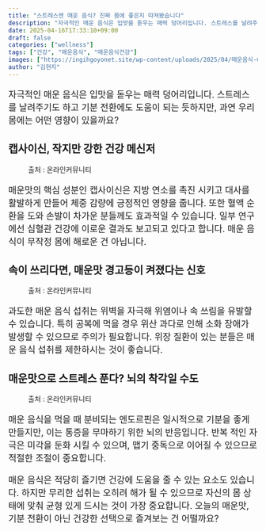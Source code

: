 ```yaml
---
title: "스트레스엔 매운 음식? 진짜 몸에 좋은지 따져봤습니다"
description: "자극적인 매운 음식은 입맛을 돋우는 매력 덩어리입니다. 스트레스를 날려주기도 하고 기분 전환에도 도움이 되는 듯하지만, 과연 우리 몸에는 어떤 영향이 있을까요?"
date: 2025-04-16T17:33:10+09:00
draft: false
categories: ["wellness"]
tags: ["건강", "매운음식", "매운음식건강"]
images: ["https://ingihgoyonet.site/wp-content/uploads/2025/04/매운음식-683x1024.jpg", "https://ingihgoyonet.site/wp-content/uploads/2025/04/매운음식건강-1024x683.jpg", "https://ingihgoyonet.site/wp-content/uploads/2025/04/매워하는모습-683x1024.jpg"]
author: "김현지"
---
```


<p style="font-size:18px">자극적인 매운 음식은 입맛을 돋우는 매력 덩어리입니다. 스트레스를 날려주기도 하고 기분 전환에도 도움이 되는 듯하지만, 과연 우리 몸에는 어떤 영향이 있을까요?</p> <h2 >캡사이신, 작지만 강한 건강 메신저</h2> <figure ><img src="https://ingihgoyonet.site/wp-content/uploads/2025/04/매운음식-683x1024.jpg" alt="" style="aspect-ratio:16/9;object-fit:cover"/><figcaption >출처 : 온라인커뮤니티</figcaption></figure> <p style="font-size:18px">매운맛의 핵심 성분인 캡사이신은 지방 연소를 촉진 시키고 대사를 활발하게 만들어 체중 감량에 긍정적인 영향을 줍니다. 또한 혈액 순환을 도와 손발이 차가운 분들께도 효과적일 수 있습니다. 일부 연구에선 심혈관 건강에 이로운 결과도 보고되고 있다고 합니다. 매운 음식이 무작정 몸에 해로운 건 아닙니다.</p> <h2 >속이 쓰리다면, 매운맛 경고등이 켜졌다는 신호</h2> <figure ><img src="https://ingihgoyonet.site/wp-content/uploads/2025/04/매운음식건강-1024x683.jpg" alt="" style="aspect-ratio:16/9;object-fit:cover"/><figcaption >출처 : 온라인커뮤니티</figcaption></figure> <p style="font-size:18px">과도한 매운 음식 섭취는 위벽을 자극해 위염이나 속 쓰림을 유발할 수 있습니다. 특히 공복에 먹을 경우 위산 과다로 인해 소화 장애가 발생할 수 있으므로 주의가 필요합니다. 위장 질환이 있는 분들은 매운 음식 섭취를 제한하시는 것이 좋습니다.</p> <h2 >매운맛으로 스트레스 푼다? 뇌의 착각일 수도</h2> <figure ><img src="https://ingihgoyonet.site/wp-content/uploads/2025/04/매워하는모습-683x1024.jpg" alt="" style="aspect-ratio:9/16;object-fit:cover"/><figcaption >출처 : 온라인커뮤니티</figcaption></figure> <p style="font-size:18px">매운 음식을 먹을 때 분비되는 엔도르핀은 일시적으로 기분을 좋게 만들지만, 이는 통증을 무마하기 위한 뇌의 반응입니다. 반복 적인 자극은 미각을 둔화 시킬 수 있으며, 맵기 중독으로 이어질 수 있으므로 적절한 조절이 중요합니다.</p> <p style="font-size:18px">매운 음식은 적당히 즐기면 건강에 도움을 줄 수 있는 요소도 있습니다. 하지만 무리한 섭취는 오히려 해가 될 수 있으므로 자신의 몸 상태에 맞춰 균형 있게 드시는 것이 가장 중요합니다. 오늘의 매운맛, 기분 전환이 아닌 건강한 선택으로 즐겨보는 건 어떨까요?</p>